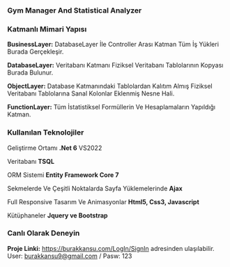 ### Gym Manager And Statistical Analyzer



### Katmanlı Mimari Yapısı
**BusinessLayer:**
 DatabaseLayer İle Controller Arası Katman Tüm İş Yükleri Burada Gerçekleşir.
 
**DatabaseLayer:** 
Veritabanı Katmanı Fiziksel Veritabanı Tablolarının Kopyası Burada Bulunur.

**ObjectLayer:** 
Database Katmanındaki Tablolardan Kalıtım Almış Fiziksel Veritabanı Tablolarına Sanal Kolonlar Eklenmiş Nesne Hali.

**FunctionLayer:** 
Tüm İstatistiksel Formüllerin Ve Hesaplamaların Yapıldığı Katman.


### Kullanılan Teknolojiler

Geliştirme Ortamı **.Net 6** VS2022

Veritabanı **TSQL**

ORM Sistemi **Entity Framework Core 7**

Sekmelerde Ve Çeşitli Noktalarda Sayfa Yüklemelerinde **Ajax**

Full Responsive Tasarım Ve Animasyonlar  **Html5, Css3, Javascript**

Kütüphaneler **Jquery ve Bootstrap**


### Canlı Olarak Deneyin

**Proje Linki:**  https://burakkansu.com/LogIn/SignIn  adresinden ulaşılabilir.
User: burakkansu9@gmail.com / Pasw: 123

